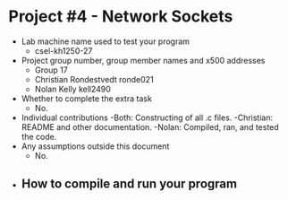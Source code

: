 # Project #4 - Network Sockets 
* Lab machine name used to test your program
  - csel-kh1250-27
* Project group number, group member names and x500 addresses
  - Group 17
  - Christian Rondestvedt ronde021
  - Nolan Kelly kell2490
* Whether to complete the extra task
  - No.
* Individual contributions
  -Both: Constructing of all .c files.
  -Christian: README and other documentation.
  -Nolan: Compiled, ran, and tested the code. 
* Any assumptions outside this document
  - No.
* How to compile and run your program
  - 

